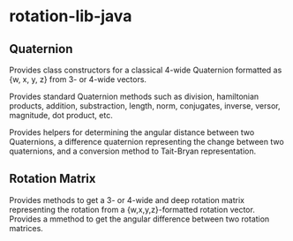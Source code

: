 # rotation-lib-java

## Quaternion
Provides class constructors for a classical 4-wide Quaternion formatted as {w, x, y, z} from 3- or 4-wide vectors.

Provides standard Quaternion methods such as division, hamiltonian products, addition, substraction, length, norm, conjugates, inverse, versor, magnitude, dot product, etc.

Provides helpers for determining the angular distance between two Quaternions, a difference quaternion representing the change between two quaternions, and a conversion method to Tait-Bryan representation.

## Rotation Matrix
Provides methods to get a 3- or 4-wide and deep rotation matrix representing the rotation from a {w,x,y,z}-formatted rotation vector.
Provides a mmethod to get the angular difference between two rotation matrices.
